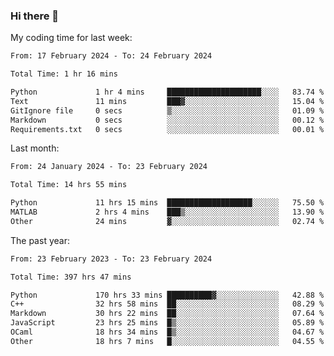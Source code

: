 ### Hi there 👋

My coding time for last week:

<!--START_SECTION:week-->

```txt
From: 17 February 2024 - To: 24 February 2024

Total Time: 1 hr 16 mins

Python             1 hr 4 mins     █████████████████████░░░░   83.74 %
Text               11 mins         ███▓░░░░░░░░░░░░░░░░░░░░░   15.04 %
GitIgnore file     0 secs          ▒░░░░░░░░░░░░░░░░░░░░░░░░   01.09 %
Markdown           0 secs          ░░░░░░░░░░░░░░░░░░░░░░░░░   00.12 %
Requirements.txt   0 secs          ░░░░░░░░░░░░░░░░░░░░░░░░░   00.01 %
```

<!--END_SECTION:week-->

Last month:

<!--START_SECTION:month-->

```txt
From: 24 January 2024 - To: 23 February 2024

Total Time: 14 hrs 55 mins

Python             11 hrs 15 mins  ███████████████████░░░░░░   75.50 %
MATLAB             2 hrs 4 mins    ███▒░░░░░░░░░░░░░░░░░░░░░   13.90 %
Other              24 mins         ▓░░░░░░░░░░░░░░░░░░░░░░░░   02.74 %
```

<!--END_SECTION:month-->

The past year:

<!--START_SECTION:year-->

```txt
From: 23 February 2023 - To: 23 February 2024

Total Time: 397 hrs 47 mins

Python             170 hrs 33 mins ██████████▓░░░░░░░░░░░░░░   42.88 %
C++                32 hrs 58 mins  ██░░░░░░░░░░░░░░░░░░░░░░░   08.29 %
Markdown           30 hrs 22 mins  ██░░░░░░░░░░░░░░░░░░░░░░░   07.64 %
JavaScript         23 hrs 25 mins  █▒░░░░░░░░░░░░░░░░░░░░░░░   05.89 %
OCaml              18 hrs 34 mins  █▒░░░░░░░░░░░░░░░░░░░░░░░   04.67 %
Other              18 hrs 7 mins   █░░░░░░░░░░░░░░░░░░░░░░░░   04.55 %
```

<!--END_SECTION:year-->

